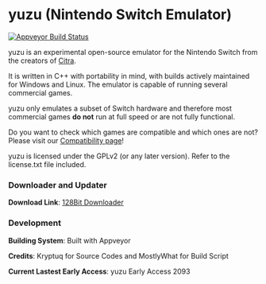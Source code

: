 yuzu (Nintendo Switch Emulator)
=============
[![Appveyor Build Status](https://ci.appveyor.com/api/projects/status/github/Kryptuq/Yuzu-Early-Access-files?svg=true)](https://ci.appveyor.com/project/Kryptuq/Yuzu-Early-Access-files)

yuzu is an experimental open-source emulator for the Nintendo Switch from the creators of [Citra](https://citra-emu.org/).

It is written in C++ with portability in mind, with builds actively maintained for Windows and Linux. The emulator is capable of running several commercial games.

yuzu only emulates a subset of Switch hardware and therefore most commercial games **do not** run at full speed or are not fully functional.

Do you want to check which games are compatible and which ones are not? Please visit our [Compatibility page](https://yuzu-emu.org/game/)!

yuzu is licensed under the GPLv2 (or any later version). Refer to the license.txt file included.

### Downloader and Updater

__Download Link__: [128Bit Downloader](https://mostlywhat.github.io/128Bit-Yuzu-Installer/)

### Development

__Building System__: Built with Appveyor

__Credits__: Kryptuq for Source Codes and MostlyWhat for Build Script

__Current Lastest Early Access__: yuzu Early Access 2093